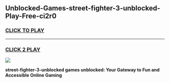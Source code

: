 
## Unblocked-Games-street-fighter-3-unblocked-Play-Free-ci2r0
<h3>
<a href="https://premium76.site?title=street-fighter-3-unblocked&ref=12A">CLICK TO PLAY</a></h3>
<hr>

<h3>
<a href="https://premium76.site?title=street-fighter-3-unblocked&ref=12A">CLICK 2 PLAY</a>
  
</h3>

<a href="https://premium76.site?title=street-fighter-3-unblocked&ref=12A"><img src="https://clearcache.store/games.png"></a>


**street-fighter-3-unblocked games unblocked: Your Gateway to Fun and Accessible Online Gaming**
